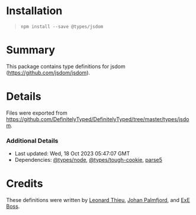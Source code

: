 # Installation
> `npm install --save @types/jsdom`

# Summary
This package contains type definitions for jsdom (https://github.com/jsdom/jsdom).

# Details
Files were exported from https://github.com/DefinitelyTyped/DefinitelyTyped/tree/master/types/jsdom.

### Additional Details
 * Last updated: Wed, 18 Oct 2023 05:47:07 GMT
 * Dependencies: [@types/node](https://npmjs.com/package/@types/node), [@types/tough-cookie](https://npmjs.com/package/@types/tough-cookie), [parse5](https://npmjs.com/package/parse5)

# Credits
These definitions were written by [Leonard Thieu](https://github.com/leonard-thieu), [Johan Palmfjord](https://github.com/palmfjord), and [ExE Boss](https://github.com/ExE-Boss).
